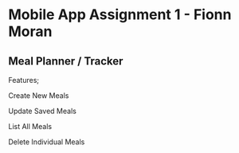 # Mobile App Assignment 1 - Fionn Moran

 ## Meal Planner / Tracker

Features;

Create New Meals

Update Saved Meals

List All Meals

Delete Individual Meals
